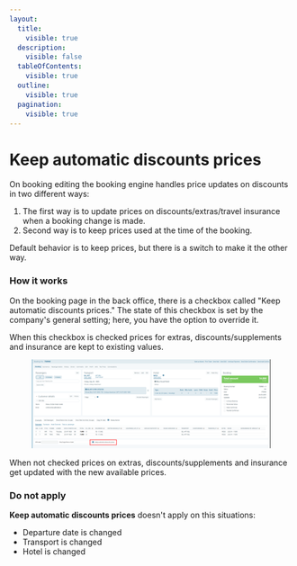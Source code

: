 ```yaml
---
layout:
  title:
    visible: true
  description:
    visible: false
  tableOfContents:
    visible: true
  outline:
    visible: true
  pagination:
    visible: true
---
```


# Keep automatic discounts prices

On booking editing the booking engine handles price updates on discounts in two different ways:

1. The first way is to update prices on discounts/extras/travel insurance when a booking change is made.
2. Second way is to keep prices used at the time of the booking.

Default behavior is to keep prices, but there is a switch to make it the other way.

### How it works <a href="#how-it-works" id="how-it-works"></a>

On the booking page in the back office, there is a checkbox called "Keep automatic discounts prices." The state of this checkbox is set by the company's general setting; here, you have the option to override it.

When this checkbox is checked prices for extras, discounts/supplements and insurance are kept to existing values.

<figure><img src="../../.gitbook/assets/image (1) (1) (1) (1) (1) (1) (1) (1) (1) (1) (1) (1) (1) (1) (1) (1).png" alt=""><figcaption></figcaption></figure>

When not checked prices on extras, discounts/supplements and insurance get updated with the new available prices.

### Do not apply <a href="#do-not-apply" id="do-not-apply"></a>

**Keep automatic discounts prices** doesn't apply on this situations:

* Departure date is changed
* Transport is changed
* Hotel is changed
